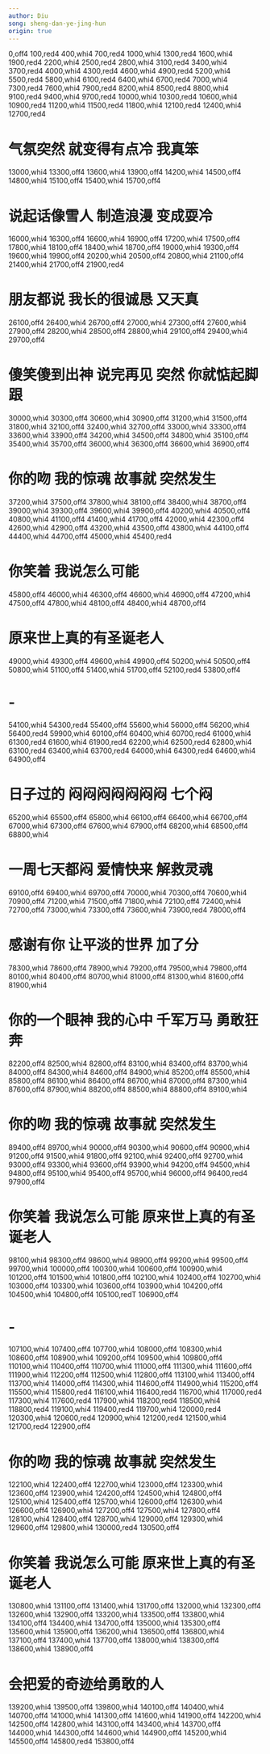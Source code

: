 ```yaml
---
author: Diu
song: sheng-dan-ye-jing-hun
origin: true
---
```

0,off4
100,red4
400,whi4
700,red4
1000,whi4
1300,red4
1600,whi4
1900,red4
2200,whi4
2500,red4
2800,whi4
3100,red4
3400,whi4
3700,red4
4000,whi4
4300,red4
4600,whi4
4900,red4
5200,whi4
5500,red4
5800,whi4
6100,red4
6400,whi4
6700,red4
7000,whi4
7300,red4
7600,whi4
7900,red4
8200,whi4
8500,red4
8800,whi4
9100,red4
9400,whi4
9700,red4
10000,whi4
10300,red4
10600,whi4
10900,red4
11200,whi4
11500,red4
11800,whi4
12100,red4
12400,whi4
12700,red4
# 气氛突然 就变得有点冷 我真笨
13000,whi4
13300,off4
13600,whi4
13900,off4
14200,whi4
14500,off4
14800,whi4
15100,off4
15400,whi4
15700,off4
# 说起话像雪人 制造浪漫 变成耍冷
16000,whi4
16300,off4
16600,whi4
16900,off4
17200,whi4
17500,off4
17800,whi4
18100,off4
18400,whi4
18700,off4
19000,whi4
19300,off4
19600,whi4
19900,off4
20200,whi4
20500,off4
20800,whi4
21100,off4
21400,whi4
21700,off4
21900,red4
# 朋友都说 我长的很诚恳 又天真
26100,off4
26400,whi4
26700,off4
27000,whi4
27300,off4
27600,whi4
27900,off4
28200,whi4
28500,off4
28800,whi4
29100,off4
29400,whi4
29700,off4
# 傻笑傻到出神 说完再见 突然 你就惦起脚跟
30000,whi4
30300,off4
30600,whi4
30900,off4
31200,whi4
31500,off4
31800,whi4
32100,off4
32400,whi4
32700,off4
33000,whi4
33300,off4
33600,whi4
33900,off4
34200,whi4
34500,off4
34800,whi4
35100,off4
35400,whi4
35700,off4
36000,whi4
36300,off4
36600,whi4
36900,off4
# 你的吻 我的惊魂 故事就 突然发生
37200,whi4
37500,off4
37800,whi4
38100,off4
38400,whi4
38700,off4
39000,whi4
39300,off4
39600,whi4
39900,off4
40200,whi4
40500,off4
40800,whi4
41100,off4
41400,whi4
41700,off4
42000,whi4
42300,off4
42600,whi4
42900,off4
43200,whi4
43500,off4
43800,whi4
44100,off4
44400,whi4
44700,off4
45000,whi4
45400,red4
# 你笑着 我说怎么可能
45800,off4
46000,whi4
46300,off4
46600,whi4
46900,off4
47200,whi4
47500,off4
47800,whi4
48100,off4
48400,whi4
48700,off4
# 原来世上真的有圣诞老人
49000,whi4
49300,off4
49600,whi4
49900,off4
50200,whi4
50500,off4
50800,whi4
51100,off4
51400,whi4
51700,off4
52100,red4
53800,off4
# -
54100,whi4
54300,red4
55400,off4
55600,whi4
56000,off4
56200,whi4
56400,red4
59900,whi4
60100,off4
60400,whi4
60700,red4
61000,whi4
61300,red4
61600,whi4
61900,red4
62200,whi4
62500,red4
62800,whi4
63100,red4
63400,whi4
63700,red4
64000,whi4
64300,red4
64600,whi4
64900,off4
# 日子过的 闷闷闷闷闷闷闷 七个闷
65200,whi4
65500,off4
65800,whi4
66100,off4
66400,whi4
66700,off4
67000,whi4
67300,off4
67600,whi4
67900,off4
68200,whi4
68500,off4
68800,whi4
# 一周七天都闷 爱情快来 解救灵魂
69100,off4
69400,whi4
69700,off4
70000,whi4
70300,off4
70600,whi4
70900,off4
71200,whi4
71500,off4
71800,whi4
72100,off4
72400,whi4
72700,off4
73000,whi4
73300,off4
73600,whi4
73900,red4
78000,off4
# 感谢有你 让平淡的世界 加了分
78300,whi4
78600,off4
78900,whi4
79200,off4
79500,whi4
79800,off4
80100,whi4
80400,off4
80700,whi4
81000,off4
81300,whi4
81600,off4
81900,whi4
# 你的一个眼神 我的心中 千军万马 勇敢狂奔
82200,off4
82500,whi4
82800,off4
83100,whi4
83400,off4
83700,whi4
84000,off4
84300,whi4
84600,off4
84900,whi4
85200,off4
85500,whi4
85800,off4
86100,whi4
86400,off4
86700,whi4
87000,off4
87300,whi4
87600,off4
87900,whi4
88200,off4
88500,whi4
88800,off4
89100,whi4
# 你的吻 我的惊魂 故事就 突然发生
89400,off4
89700,whi4
90000,off4
90300,whi4
90600,off4
90900,whi4
91200,off4
91500,whi4
91800,off4
92100,whi4
92400,off4
92700,whi4
93000,off4
93300,whi4
93600,off4
93900,whi4
94200,off4
94500,whi4
94800,off4
95100,whi4
95400,off4
95700,whi4
96000,off4
96400,red4
97900,off4
# 你笑着 我说怎么可能 原来世上真的有圣诞老人
98100,whi4
98300,off4
98600,whi4
98900,off4
99200,whi4
99500,off4
99700,whi4
100000,off4
100300,whi4
100600,off4
100900,whi4
101200,off4
101500,whi4
101800,off4
102100,whi4
102400,off4
102700,whi4
103000,off4
103300,whi4
103600,off4
103900,whi4
104200,off4
104500,whi4
104800,off4
105100,redT
106900,off4
# -
107100,whi4
107400,off4
107700,whi4
108000,off4
108300,whi4
108600,off4
108900,whi4
109200,off4
109500,whi4
109800,off4
110100,whi4
110400,off4
110700,whi4
111000,off4
111300,whi4
111600,off4
111900,whi4
112200,off4
112500,whi4
112800,off4
113100,whi4
113400,off4
113700,whi4
114000,off4
114300,whi4
114600,off4
114900,whi4
115200,off4
115500,whi4
115800,red4
116100,whi4
116400,red4
116700,whi4
117000,red4
117300,whi4
117600,red4
117900,whi4
118200,red4
118500,whi4
118800,red4
119100,whi4
119400,red4
119700,whi4
120000,red4
120300,whi4
120600,red4
120900,whi4
121200,red4
121500,whi4
121700,red4
122900,off4
# 你的吻 我的惊魂 故事就 突然发生
122100,whi4
122400,off4
122700,whi4
123000,off4
123300,whi4
123600,off4
123900,whi4
124200,off4
124500,whi4
124800,off4
125100,whi4
125400,off4
125700,whi4
126000,off4
126300,whi4
126600,off4
126900,whi4
127200,off4
127500,whi4
127800,off4
128100,whi4
128400,off4
128700,whi4
129000,off4
129300,whi4
129600,off4
129800,whi4
130000,red4
130500,off4
# 你笑着 我说怎么可能 原来世上真的有圣诞老人
130800,whi4
131100,off4
131400,whi4
131700,off4
132000,whi4
132300,off4
132600,whi4
132900,off4
133200,whi4
133500,off4
133800,whi4
134100,off4
134400,whi4
134700,off4
135000,whi4
135300,off4
135600,whi4
135900,off4
136200,whi4
136500,off4
136800,whi4
137100,off4
137400,whi4
137700,off4
138000,whi4
138300,off4
138600,whi4
138900,off4
# 会把爱的奇迹给勇敢的人
139200,whi4
139500,off4
139800,whi4
140100,off4
140400,whi4
140700,off4
141000,whi4
141300,off4
141600,whi4
141900,off4
142200,whi4
142500,off4
142800,whi4
143100,off4
143400,whi4
143700,off4
144000,whi4
144300,off4
144600,whi4
144900,off4
145200,whi4
145500,off4
145800,red4
153800,off4

